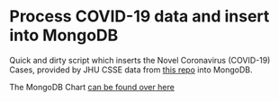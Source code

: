 # Process COVID-19 data and insert into MongoDB

Quick and dirty script which inserts the Novel Coronavirus (COVID-19) Cases, provided by JHU CSSE data from [this repo](https://github.com/CSSEGISandData/COVID-19) into MongoDB.

The MongoDB Chart [can be found over here](https://charts.mongodb.com/charts-covid19-sulph/public/dashboards/40b74202-f402-41d2-8eb6-b064fe5ba7e6)
